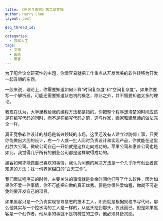 ```yaml
---
title: 《黑客与画家》第二章文摘
author: Harry Chen
layout: post

dsq_thread_id:
  - 
categories:
  - 挨踢人生
tags:
  - 文摘
  - 画家
  - 黑客
---
```


  为了配合论文研究性的主题，你很容易就把工作重点从开发优美的软件转移为开发一起丑陋的东西。

  一般来说，理论上，你需要知道如何计算“时间复杂度”和“空间复杂度”，如果你要写一个解析器，可能还需要知道状态机的概念，除此之外，并不需要知道太多的理论。

  我现在认为，大学里教给我的编程方法都是错的。你把整个程序想清楚的时间应该是在编写代码的同时，而不是在编写代码之前，这与作家，画家和建筑师的做法完全一样。

  真正竞争软件设计的战场是新兴领域的市场，这里还没有人建立过防御工事，只要你能做出大胆的设计，右一个人或一批人同时负责设计和实现产品，你就能在这里战胜大公司。微软公司自己一开始就是这样走向成功的。苹果公司和惠普公司也是如此，我觉得几乎所有的创业公司都是这样取得成功的。

  黑客如何才能做自己喜欢的事情，我认为问题的解决方法是一个几乎所有创业者这知道的方法：找一份养家糊口的“白天工作”。

  我们面试程序员的时候，主要关注的事情就是业余时间他们写了什么软件，因为如果你不爱一件事情，你不可能把它做的真正优秀。要是你很热爱编程，你就不可避免的要开发自己的项目。

  如果黑客只是一个负责实现领导意志的技术工人，职责就是根据规格书写代码，那么他其实与一个挖水沟的工人是一样的，从这头挖到那头，仅此而已。但是如果黑客是一个创作者，他从事的事就不是机械性的工作，他必须具备灵感。

